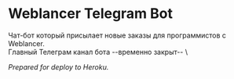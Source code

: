 # Weblancer Telegram Bot
Чат-бот который присылает новые заказы для программистов с Weblancer. \
Главный Телеграм канал бота --временно закрыт-- \

*Prepared for deploy to Heroku.*
